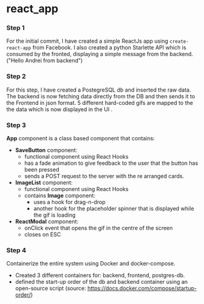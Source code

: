 # react_app

### Step 1

For the initial commit, I have created a simple ReactJs app using <code>create-react-app</code> from Facebook.
I also created a python Starlette API which is consumed by the fronted, displaying a simple message from the backend. ("Hello Andrei from backend")


### Step 2

For this step, I have created a PostegreSQL db and inserted the raw data. The backend is now fetching data directly from the DB and then sends it to the Frontend in json format. 5 different hard-coded gifs are mapped to the the data which is now displayed in the UI .


### Step 3

**App** component is a class based component that contains:
  - **SaveButton** component:
    - functional component using React Hooks
    - has a fade animation to give feedback to the user that the button has been pressed
    - sends a POST request to the server with the re arranged cards.
  - **ImageList** component:
    - functional component using React Hooks
    - contains **Image** component:
      - uses a hook for drag-n-drop 
      - another hook for the placeholder spinner that is displayed while the gif is loading
  - **ReactModal** component:
    - onClick event that opens the gif in the centre of the screen
    - closes on ESC



### Step 4

Containerize the entire system using Docker and docker-compose.
- Created 3 different containers for: backend, frontend, postgres-db.
- defined the start-up order of the db and backend container using an open-source script (source: https://docs.docker.com/compose/startup-order/)


